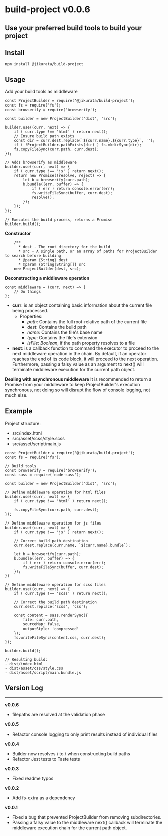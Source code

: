 # build-project v0.0.6
Use your preferred build tools to build your project
---
## Install
```
npm install @jikurata/build-project
```
## Usage
Add your build tools as middleware
```
const ProjectBuilder = require('@jikurata/build-project');
const fs = require('fs');
const browserify = require('browserify');

const builder = new ProjectBuilder('dist', 'src');

builder.use((curr, next) => {
    if ( curr.type !== 'html' ) return next();
    // Ensure build path exists
    const dir = curr.dest.replace(`${curr.name}.${curr.type}`, '');
    if ( !ProjectBuilder.pathExists(dir) ) fs.mkdirSync(dir);
    fs.copyFileSync(curr.path, curr.dest);
});

// Adds browserify as middleware
builder.use((curr, next) => {
    if ( curr.type !== 'js' ) return next();
    return new Promise((resolve, reject) => {
        let b = browserify(curr.path);
        b.bundle((err, buffer) => {
            if ( err ) return console.error(err);
            fs.writeFileSync(buffer, curr.dest);
            resolve();
        });
    });
});

// Executes the build process, returns a Promise
builder.build();
```
**Constructor**
```
    /**
      * dest - The root directory for the build
      * src - A single path, or an array of paths for ProjectBuilder to search before building
      * @param {String} dest
      * @param {String|String[]} src
    new ProjectBuilder(dest, src);
```
**Deconstructing a middleware operation**
```
const middleware = (curr, next) => {
    // Do things
};
```
- **curr**: is an object containing basic information about the current file being processed.
    - Properties:
        - *path*: Contains the full root-relative path of the current file
        - *dest*: Contains the build path
        - *name*: Contains the file's base name
        - *type*: Contains the file's extension
        - *isFile*: *Boolean*, if the path property resolves to a file
- **next**: is a callback function to command the executor to proceed to the next middleware operation in the chain. By default, if an operator reaches the end of its code block, it will proceed to the next operation. Furthermore, passing a falsy value as an argument to next() will terminate middleware execution for the current path object.

**Dealing with asynchronous middleware**
It is recommended to return a Promise from your middleware to keep ProjectBuilder's execution synchronous, not doing so will disrupt the flow of console logging, not much else.

## Example
Project structure:
- src/index.html
- src/asset/scss/style.scss
- src/asset/script/main.js
```
const ProjectBuilder = require('@jikurata/build-project');
const fs = require('fs');

// Build tools
const browserify = require('browserify');
const sass = require('node-sass');

const builder = new ProjectBuilder('dist', 'src');

// Define middleware operation for html files
builder.use((curr, next) => {
    if ( curr.type !== 'html' ) return next();

    fs.copyFileSync(curr.path, curr.dest);
});

// Define middleware operation for js files
builder.use((curr, next) => {
    if ( curr.type !== 'js' ) return next();

    // Correct build path destination
    curr.dest.replace(curr.name, `${curr.name}.bundle`);

    let b = browserify(curr.path);
    b.bundle((err, buffer) => {
        if ( err ) return console.error(err);
        fs.writeFileSync(buffer, curr.dest);
    });
})

// Define middleware operation for scss files
builder.use((curr, next) => {
    if ( curr.type !== 'scss' ) return next();
    
    // Correct the build path destination
    curr.dest.replace('scss', 'css');

    const content = sass.renderSync({
        file: curr.path,
        sourceMap: false,
        outputStyle: 'compressed'
    });
    fs.writeFileSync(content.css, curr.dest);
});

builder.build();

// Resulting build:
- dist/index.html
- dist/asset/css/style.css
- dist/asset/script/main.bundle.js
```
## Version Log
---
**v0.0.6**
- filepaths are resolved at the validation phase

**v0.0.5**
- Refactor console logging to only print results instead of individual files

**v0.0.4**
- Builder now resolves \ to / when constructing build paths
- Refactor Jest tests to Taste tests

**v0.0.3**
- Fixed readme typos

**v0.0.2**
- Add fs-extra as a dependency

**v0.0.1**
- Fixed a bug that prevented ProjectBuilder from removing subdirectories.
- Passing a falsy value to the middleware next() callback will terminate the middleware execution chain for the current path object.
